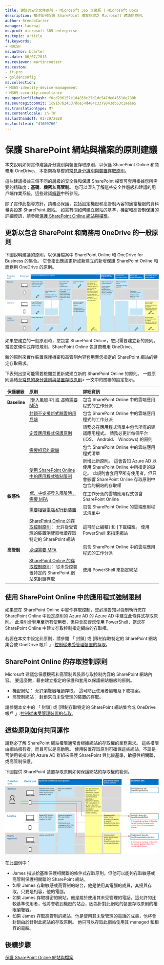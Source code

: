 ```yaml
---
title: 建議的安全文件原則 - Microsoft 365 企業版 | Microsoft Docs
description: 描述如何保護 SharePoint 檔案存取之 Microsoft 建議的原則。
author: BrendaCarter
manager: laurawi
ms.prod: microsoft-365-enterprise
ms.topic: article
f1.keywords:
- NOCSH
ms.author: bcarter
ms.date: 06/07/2018
ms.reviewer: martincoetzer
ms.custom:
- it-pro
- goldenconfig
ms.collection:
- M365-identity-device-management
- M365-security-compliance
ms.openlocfilehash: f0cd296157e1d4856c27d1dc547de045510e788b
ms.sourcegitcommit: 1c91b7b24537d0e54d484c3379043db53c1aea65
ms.translationtype: MT
ms.contentlocale: zh-TW
ms.lasthandoff: 01/29/2020
ms.locfileid: "41600760"
---
```

# <a name="policy-recommendations-for-securing-sharepoint-sites-and-files"></a>保護 SharePoint 網站與檔案的原則建議

本文說明如何實作建議身分識別與裝置存取原則，以保護 SharePoint Online 和商務用 OneDrive。 本指南為基礎的[常見身分識別與裝置存取原則](identity-access-policies.md)。

這些建議根據三個不同的層級的安全性和保護 SharePoint 檔案可套用根據您所需要的精確度：**基礎**、**機密**和**高管制**。 您可以深入了解這些安全性層級和建議的用戶端作業系統，這些建議[概觀](microsoft-365-policies-configurations.md)中所參照。

除了實作此指導方針，請務必保護，包括設定機密和高管制內容的適當權限的資料量與設定 SharePoint 網站。 如需有關如何建立網站的基準，機密和高管制保護的詳細資訊，請參閱[保護 SharePoint Online 網站與檔案](https://docs.microsoft.com/office365/enterprise/secure-sharepoint-online-sites-and-files)。

## <a name="updating-common-policies-to-include-sharepoint-and-onedrive-for-business"></a>更新以包含 SharePoint 和商務用 OneDrive 的一般原則

下圖說明建議的原則，以保護檔案中 SharePoint Online 和 OneDrive for Business 的集合。 它會指出應該更新或新建立的新增保護 SharePoint Online 和商務用 OneDrive 的原則。

![SharePoint Online 和 OneDrive 的原則的摘要](../images/identity-access-ruleset-sharepoint.png)

如果您建立的一般原則時，您包含 SharePoint Online，您只需要建立新的原則。 當設定條件式存取規則，SharePoint Online 包含商務用 OneDrive。

新的原則來實作裝置保護機密和高管制內容套用至您指定的 SharePoint 網站的特定存取需求。

下表列出您可能需要檢閱並更新或建立新的 SharePoint Online 的原則。 一般原則連結至[常見的身分識別與裝置存取原則](identity-access-policies.md)> 一文中的關聯的設定指示。

|保護層級|原則|詳細資訊|
|:---------------|:-------|:----------------|
|**Baseline**|[登入風險*中*] 或 [*高*時需要 MFA](identity-access-policies.md#require-mfa-based-on-sign-in-risk)|包含 SharePoint Online 中的雲端應用程式的工作分派|
|        |[封鎖不支援新式驗證的用戶端](identity-access-policies.md#block-clients-that-dont-support-modern-authentication)|包含 SharePoint Online 中的雲端應用程式的工作分派|
|        |[定義應用程式保護原則](identity-access-policies.md#define-app-protection-policies)|請務必在應用程式清單中包含所有的建議應用程式。 請務必更新每個平台 (iOS、 Android、 Windows) 的原則|
|        |[需要相容的電腦](identity-access-policies.md#require-compliant-pcs-but-not-compliant-phones-and-tablets)|包含 SharePoint Online 中的雲端應用程式清單|
|        |[使用 SharePoint Online 中的應用程式強制限制](#use-app-enforced-restrictions-in-sharepoint-online)|新增此新原則。 這會告知 Azure AD 以使用 SharePoint Online 中所指定的設定。 此規則會套用至所有使用者，但只會影響 SharePoint Online 存取原則中包含的網站的存取權|
|**敏感性**|[*低*、*中*或*高*登入風險時，需要 MFA](identity-access-policies.md#require-mfa-based-on-sign-in-risk)|在工作分派的雲端應用程式包含 SharePoint Online|
|         |[需要相容電腦*和*行動裝置](identity-access-policies.md#require-compliant-pcs-and-mobile-devices)|包含 SharePoint Online 的雲端應用程式清單中|
||[SharePoint Online 的存取控制原則](#sharepoint-online-access-control-policies)： 允許從受管理的裝置瀏覽器唯讀存取特定的 SharePoint 網站|這可防止編輯] 和 [下載檔案。 使用 PowerShell 來指定網站|
|**高管制**|[*永遠*需要 MFA](identity-access-policies.md#require-mfa-based-on-sign-in-risk)|包含 SharePoint Online 中的雲端應用程式的工作分派|
||[SharePoint Online 的存取控制原則](#use-app-enforced-restrictions-in-sharepoint-online)： 從未受控裝置特定的 SharePoint 網站來封鎖存取|使用 PowerShell 來指定網站|

## <a name="use-app-enforced-restrictions-in-sharepoint-online"></a>使用 SharePoint Online 中的應用程式強制限制

如果您在 SharePoint Online 中實作存取控制，您必須告知以強制執行您在 SharePoint Online 中設定原則的 Azure AD 的 Azure AD 中建立此條件式存取原則。 此規則會套用至所有使用者，但只會影響您使用 PowerShell，當您在 SharePoint Online 中建立存取控制指定網站的存取權。

若要在本文中設定此原則，請參閱 「 封鎖] 或 [限制存取特定的 SharePoint 網站集合或 OneDrive 帳戶 」:[控制從未受管理裝置的存取](https://support.office.com/article/Control-access-from-unmanaged-devices-5ae550c4-bd20-4257-847b-5c20fb053622)。

## <a name="sharepoint-online-access-control-policies"></a>SharePoint Online 的存取控制原則

Microsoft 建議您保護機密和高管制與裝置存取控制內容的 SharePoint 網站內容。 要這麼做，藉由建立指定的保護和套用以保護網站層級的原則。

- 機密網站： 允許瀏覽器唯讀存取。 這可防止使用者編輯及下載檔案。
- 高管制網站： 封鎖來自未受管理的裝置的存取。

請參閱本文中的 「 封鎖] 或 [限制存取特定的 SharePoint 網站集合或 OneDrive 帳戶 」:[控制從未受管理裝置的存取](https://support.office.com/article/Control-access-from-unmanaged-devices-5ae550c4-bd20-4257-847b-5c20fb053622)。

## <a name="how-these-policies-work-together"></a>這些原則如何共同運作

請務必了解 SharePoint 網站權限通常會根據網站的存取權的業務需求。 這些權限由網站擁有者，而且可以是高動態。 使用裝置存取原則可確保這些網站，不論是否使用者指派給 Azure AD 群組來保護 SharePoint 與比較基準，敏感性相關聯，或高管制保護。

下圖提供 SharePoint 裝置存取原則如何保護網站的存取權的範例。

![SharePoint 的裝置存取原則如何保護網站](../images/SharePoint-rules-scenario.png)

在此圖例中：

- James 指派給基準保護相關聯的條件式存取原則，但他可以能夠存取敏感或高管制保護相關聯的 SharePoint 網站。
- 如果 James 存取敏感或高管制的站台，他是使用其電腦的成員，其授與存取，只要是相容，他的電腦。
- 如果 James 存取機密的網站，他是屬於使用其未受管理的電話，這允許的比較基準使用者，他將會收到機密的站台，因為針對此網站的裝置存取原則的權限瀏覽器。
- 如果 James 存取高管制的網站，他是使用其未受管理的電話的成員，他將會封鎖由於針對此網站的存取原則。 他只可以存取此網站使用其 managed 和相容的電腦。

## <a name="next-steps"></a>後續步驟

[保護 SharePoint Online 網站與檔案](https://docs.microsoft.com/office365/enterprise/secure-sharepoint-online-sites-and-files)
